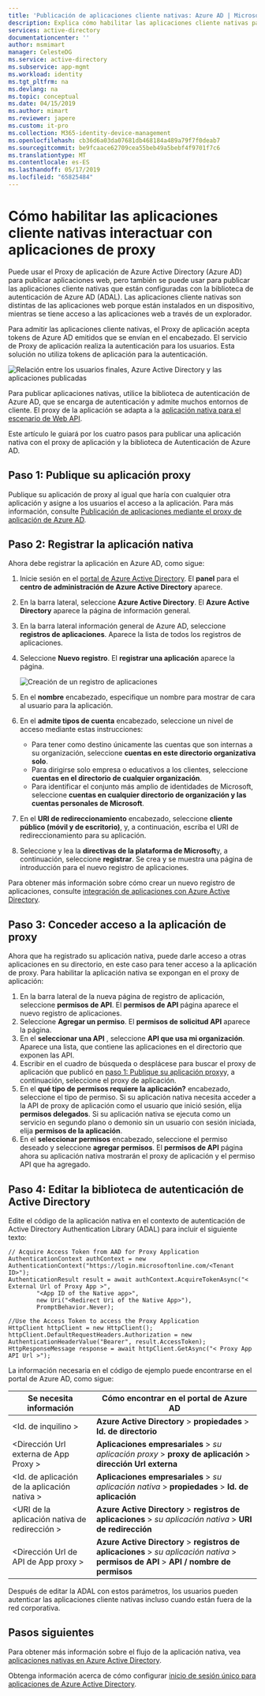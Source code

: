 ```yaml
---
title: 'Publicación de aplicaciones cliente nativas: Azure AD | Microsoft Docs'
description: Explica cómo habilitar las aplicaciones cliente nativas para comunicarse con el conector del proxy de la aplicación de Azure AD para proporcionar acceso remoto seguro a las aplicaciones locales.
services: active-directory
documentationcenter: ''
author: msmimart
manager: CelesteDG
ms.service: active-directory
ms.subservice: app-mgmt
ms.workload: identity
ms.tgt_pltfrm: na
ms.devlang: na
ms.topic: conceptual
ms.date: 04/15/2019
ms.author: mimart
ms.reviewer: japere
ms.custom: it-pro
ms.collection: M365-identity-device-management
ms.openlocfilehash: cb36d6a03da07681db468184a489a79f7f0deab7
ms.sourcegitcommit: be9fcaace62709cea55beb49a5bebf4f9701f7c6
ms.translationtype: MT
ms.contentlocale: es-ES
ms.lasthandoff: 05/17/2019
ms.locfileid: "65825484"
---
```

# <a name="how-to-enable-native-client-applications-to-interact-with-proxy-applications"></a>Cómo habilitar las aplicaciones cliente nativas interactuar con aplicaciones de proxy

Puede usar el Proxy de aplicación de Azure Active Directory (Azure AD) para publicar aplicaciones web, pero también se puede usar para publicar las aplicaciones cliente nativas que están configuradas con la biblioteca de autenticación de Azure AD (ADAL). Las aplicaciones cliente nativas son distintas de las aplicaciones web porque están instalados en un dispositivo, mientras se tiene acceso a las aplicaciones web a través de un explorador.

Para admitir las aplicaciones cliente nativas, el Proxy de aplicación acepta tokens de Azure AD emitidos que se envían en el encabezado. El servicio de Proxy de aplicación realiza la autenticación para los usuarios. Esta solución no utiliza tokens de aplicación para la autenticación.

![Relación entre los usuarios finales, Azure Active Directory y las aplicaciones publicadas](./media/application-proxy-configure-native-client-application/richclientflow.png)

Para publicar aplicaciones nativas, utilice la biblioteca de autenticación de Azure AD, que se encarga de autenticación y admite muchos entornos de cliente. El proxy de la aplicación se adapta a la [aplicación nativa para el escenario de Web API](../develop/native-app.md).

Este artículo le guiará por los cuatro pasos para publicar una aplicación nativa con el proxy de aplicación y la biblioteca de Autenticación de Azure AD.

## <a name="step-1-publish-your-proxy-application"></a>Paso 1: Publique su aplicación proxy

Publique su aplicación de proxy al igual que haría con cualquier otra aplicación y asigne a los usuarios el acceso a la aplicación. Para más información, consulte [Publicación de aplicaciones mediante el proxy de aplicación de Azure AD](application-proxy-add-on-premises-application.md).

## <a name="step-2-register-your-native-application"></a>Paso 2: Registrar la aplicación nativa

Ahora debe registrar la aplicación en Azure AD, como sigue:

1. Inicie sesión en el [portal de Azure Active Directory](https://aad.portal.azure.com/). El **panel** para el **centro de administración de Azure Active Directory** aparece.
2. En la barra lateral, seleccione **Azure Active Directory**. El **Azure Active Directory** aparece la página de información general.
3. En la barra lateral información general de Azure AD, seleccione **registros de aplicaciones**. Aparece la lista de todos los registros de aplicaciones.
4. Seleccione **Nuevo registro**. El **registrar una aplicación** aparece la página.

   ![Creación de un registro de aplicaciones](./media/application-proxy-configure-native-client-application/create.png)
5. En el **nombre** encabezado, especifique un nombre para mostrar de cara al usuario para la aplicación.
6. En el **admite tipos de cuenta** encabezado, seleccione un nivel de acceso mediante estas instrucciones:
   - Para tener como destino únicamente las cuentas que son internas a su organización, seleccione **cuentas en este directorio organizativa solo**.
   - Para dirigirse solo empresa o educativos a los clientes, seleccione **cuentas en el directorio de cualquier organización**.
   - Para identificar el conjunto más amplio de identidades de Microsoft, seleccione **cuentas en cualquier directorio de organización y las cuentas personales de Microsoft**.
7. En el **URI de redireccionamiento** encabezado, seleccione **cliente público (móvil y de escritorio)**, y, a continuación, escriba el URI de redireccionamiento para su aplicación.
8. Seleccione y lea la **directivas de la plataforma de Microsoft**y, a continuación, seleccione **registrar**. Se crea y se muestra una página de introducción para el nuevo registro de aplicaciones.

Para obtener más información sobre cómo crear un nuevo registro de aplicaciones, consulte [integración de aplicaciones con Azure Active Directory](../develop/quickstart-v1-integrate-apps-with-azure-ad.md).

## <a name="step-3-grant-access-to-your-proxy-application"></a>Paso 3: Conceder acceso a la aplicación de proxy

Ahora que ha registrado su aplicación nativa, puede darle acceso a otras aplicaciones en su directorio, en este caso para tener acceso a la aplicación de proxy. Para habilitar la aplicación nativa se expongan en el proxy de aplicación:

1. En la barra lateral de la nueva página de registro de aplicación, seleccione **permisos de API**. El **permisos de API** página aparece el nuevo registro de aplicaciones.
2. Seleccione **Agregar un permiso**. El **permisos de solicitud API** aparece la página.
3. En el **seleccionar una API** , seleccione **API que usa mi organización**. Aparece una lista, que contiene las aplicaciones en el directorio que exponen las API.
4. Escribir en el cuadro de búsqueda o desplácese para buscar el proxy de aplicación que publicó en [paso 1: Publique su aplicación proxy](#step-1-publish-your-proxy-application)y, a continuación, seleccione el proxy de aplicación.
5. En el **qué tipo de permisos requiere la aplicación?** encabezado, seleccione el tipo de permiso. Si su aplicación nativa necesita acceder a la API de proxy de aplicación como el usuario que inició sesión, elija **permisos delegados**. Si su aplicación nativa se ejecuta como un servicio en segundo plano o demonio sin un usuario con sesión iniciada, elija **permisos de la aplicación**.
6. En el **seleccionar permisos** encabezado, seleccione el permiso deseado y seleccione **agregar permisos**. El **permisos de API** página ahora su aplicación nativa mostrarán el proxy de aplicación y el permiso API que ha agregado.

## <a name="step-4-edit-the-active-directory-authentication-library"></a>Paso 4: Editar la biblioteca de autenticación de Active Directory

Edite el código de la aplicación nativa en el contexto de autenticación de Active Directory Authentication Library (ADAL) para incluir el siguiente texto:

```
// Acquire Access Token from AAD for Proxy Application
AuthenticationContext authContext = new AuthenticationContext("https://login.microsoftonline.com/<Tenant ID>");
AuthenticationResult result = await authContext.AcquireTokenAsync("< External Url of Proxy App >",
        "<App ID of the Native app>",
        new Uri("<Redirect Uri of the Native App>"),
        PromptBehavior.Never);

//Use the Access Token to access the Proxy Application
HttpClient httpClient = new HttpClient();
httpClient.DefaultRequestHeaders.Authorization = new AuthenticationHeaderValue("Bearer", result.AccessToken);
HttpResponseMessage response = await httpClient.GetAsync("< Proxy App API Url >");
```

La información necesaria en el código de ejemplo puede encontrarse en el portal de Azure AD, como sigue:

| Se necesita información | Cómo encontrar en el portal de Azure AD |
| --- | --- |
| \<Id. de inquilino > | **Azure Active Directory** > **propiedades** > **Id. de directorio** |
| \<Dirección Url externa de App Proxy > | **Aplicaciones empresariales** > *su aplicación proxy* > **proxy de aplicación** > **dirección Url externa** |
| \<Id. de aplicación de la aplicación nativa > | **Aplicaciones empresariales** > *su aplicación nativa* > **propiedades** > **Id. de aplicación** |
| \<URI de la aplicación nativa de redirección > | **Azure Active Directory** > **registros de aplicaciones** > *su aplicación nativa* > **URI de redirección** |
| \<Dirección Url de API de App proxy > | **Azure Active Directory** > **registros de aplicaciones** > *su aplicación nativa* > **permisos de API**  >  **API / nombre de permisos** |

Después de editar la ADAL con estos parámetros, los usuarios pueden autenticar las aplicaciones cliente nativas incluso cuando están fuera de la red corporativa.

## <a name="next-steps"></a>Pasos siguientes

Para obtener más información sobre el flujo de la aplicación nativa, vea [aplicaciones nativas en Azure Active Directory](../develop/native-app.md).

Obtenga información acerca de cómo configurar [inicio de sesión único para aplicaciones de Azure Active Directory](what-is-single-sign-on.md#choosing-a-single-sign-on-method).
